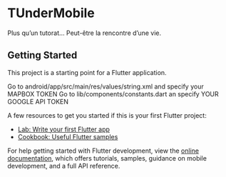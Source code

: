 # TUnderMobile
Plus qu’un tutorat… Peut-être la rencontre d’une vie.

## Getting Started

This project is a starting point for a Flutter application.

Go to android/app/src/main/res/values/string.xml and specify your MAPBOX TOKEN
Go to lib/components/constants.dart an specify YOUR GOOGLE API TOKEN

A few resources to get you started if this is your first Flutter project:

- [Lab: Write your first Flutter app](https://docs.flutter.dev/get-started/codelab)
- [Cookbook: Useful Flutter samples](https://docs.flutter.dev/cookbook)

For help getting started with Flutter development, view the
[online documentation](https://docs.flutter.dev/), which offers tutorials,
samples, guidance on mobile development, and a full API reference.
